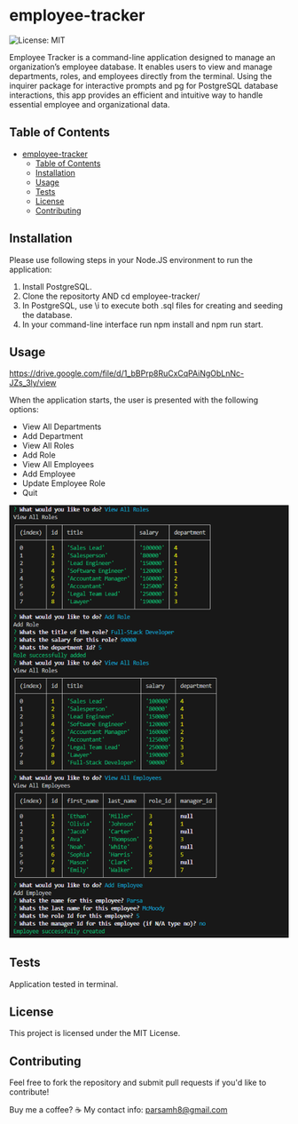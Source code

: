 # employee-tracker
![License: MIT](https://img.shields.io/badge/License-MIT-brown.svg)

Employee Tracker is a command-line application designed to manage an organization’s employee database. It enables users to view and manage departments, roles, and employees directly from the terminal. Using the inquirer package for interactive prompts and pg for PostgreSQL database interactions, this app provides an efficient and intuitive way to handle essential employee and organizational data.


## Table of Contents

- [employee-tracker](#employee-tracker)
  - [Table of Contents](#table-of-contents)
  - [Installation](#installation)
  - [Usage](#usage)
  - [Tests](#tests)
  - [License](#license)
  - [Contributing](#contributing)


## Installation

Please use following steps in your Node.JS environment to run the application:

1. Install PostgreSQL.
2. Clone the repositorty AND cd employee-tracker/
3. In PostgreSQL, use \i to execute both .sql files for creating and seeding the database.
4. In your command-line interface run npm install and npm run start.


## Usage

https://drive.google.com/file/d/1_bBPrp8RuCxCqPAiNgObLnNc-JZs_3ly/view

When the application starts, the user is presented with the following options:
- View All Departments
- Add Department
- View All Roles
- Add Role
- View All Employees
- Add Employee
- Update Employee Role
- Quit
  
![alt text](assets/Capture.png)


## Tests

Application tested in terminal.


## License

This project is licensed under the MIT License.


## Contributing

Feel free to fork the repository and submit pull requests if you'd like to contribute!

Buy me a coffee? ☕
My contact info: parsamh8@gmail.com